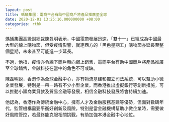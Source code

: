```yaml
---
layout: post
title: 螞蟻集團：電商平台有助中國商戶將產品推廣至全球
date: 2020-12-01 13:25:16.000000000 +08:00
categories: rthk
---
```


螞蟻集團高級副總裁陳磊明表示，中國電商發展迅速，「雙十一」已經成為中國最大型的線上購物節，但受疫情影響，就連西方的「黑色星期五」購物節亦延長至整個星期，未來甚至可能進一步延長。

不過，他指，疫情亦令線下商戶轉向網上銷售，電商平台有助中國商戶將產品推廣至全球銷售，金融科技在當中的角色不可或缺。

陳磊明說，香港作為全球金融中心，亦有物流基建和獨立司法系統，可以幫助小微企業發展，特別是一帶一路有不少小型企業。而香港推出虛擬銀行等創新措施，可以推動小額商業貸款及貿易金融等發展，相信金融科技發展將會持續加速。

他認為，香港作為傳統金融中心，擁有人才及金融服務基建等優勢，但面對數碼年代，監管機構需要平衡好創新及風險，特別是當金融機構幫助小微企業時，需要做好風險管控，若最終能克服相關挑戰，有助加強本港金融中心地位。
